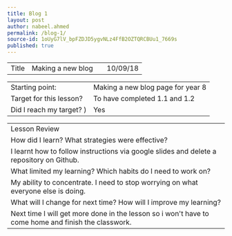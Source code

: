 ```yaml
---
title: Blog 1
layout: post
author: nabeel.ahmed
permalink: /blog-1/
source-id: 1oUyG7lV_bpFZDJD5ygvNLz4FfB2OZTQRCBUu1_7669s
published: true
---
```

<table>
  <tr>
    <td>Title</td>
    <td>Making a new blog</td>
    <td></td>
    <td>10/09/18</td>
  </tr>
</table>


<table>
  <tr>
    <td>Starting point:</td>
    <td>Making a new blog page for year 8</td>
  </tr>
  <tr>
    <td>Target for this lesson?</td>
    <td>To have completed 1.1 and 1.2</td>
  </tr>
  <tr>
    <td>Did I reach my target? )</td>
    <td> Yes </td>
  </tr>
</table>


<table>
  <tr>
    <td>Lesson Review</td>
  </tr>
  <tr>
    <td>How did I learn? What strategies were effective? </td>
  </tr>
  <tr>
    <td>I learnt how to follow instructions via google slides and delete a repository on Github.</td>
  </tr>
  <tr>
    <td>What limited my learning? Which habits do I need to work on? </td>
  </tr>
  <tr>
    <td>My ability to concentrate. I need to stop worrying on what everyone else is doing.</td>
  </tr>
  <tr>
    <td>What will I change for next time? How will I improve my learning?</td>
  </tr>
  <tr>
    <td>Next time I will get more done in the lesson so i won't have to come home and finish the classwork. </td>
  </tr>
</table>


